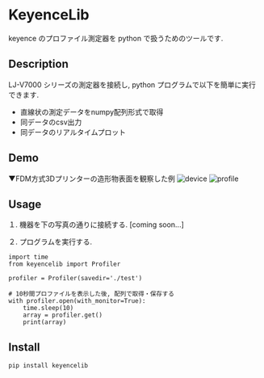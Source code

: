 # KeyenceLib
keyence のプロファイル測定器を python で扱うためのツールです.

## Description
LJ-V7000 シリーズの測定器を接続し, python プログラムで以下を簡単に実行できます.
* 直線状の測定データをnumpy配列形式で取得
* 同データのcsv出力
* 同データのリアルタイムプロット

## Demo
▼FDM方式3Dプリンターの造形物表面を観察した例
![device](https://user-images.githubusercontent.com/88641432/163707075-b3b7dead-c918-415b-a302-62402418c24b.png)
![profile](https://user-images.githubusercontent.com/88641432/163707086-21b5b5b2-2675-40e4-a898-6b603c9ff8ef.gif)


## Usage
１. 機器を下の写真の通りに接続する.
[coming soon...]

２. プログラムを実行する.
```
import time
from keyencelib import Profiler

profiler = Profiler(savedir='./test')

# 10秒間プロファイルを表示した後, 配列で取得・保存する
with profiler.open(with_monitor=True):
    time.sleep(10)
    array = profiler.get()
    print(array)
```

## Install
```
pip install keyencelib
```
